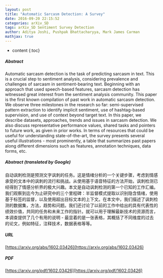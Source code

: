 ```yaml
---
layout: post
title: "Automatic Sarcasm Detection: A Survey"
date: 2016-09-20 22:15:52
categories: arXiv_SD
tags: arXiv_SD Sentiment Survey Detection
author: Aditya Joshi, Pushpak Bhattacharyya, Mark James Carman
mathjax: true
---
```


* content
{:toc}

##### Abstract
Automatic sarcasm detection is the task of predicting sarcasm in text. This is a crucial step to sentiment analysis, considering prevalence and challenges of sarcasm in sentiment-bearing text. Beginning with an approach that used speech-based features, sarcasm detection has witnessed great interest from the sentiment analysis community. This paper is the first known compilation of past work in automatic sarcasm detection. We observe three milestones in the research so far: semi-supervised pattern extraction to identify implicit sentiment, use of hashtag-based supervision, and use of context beyond target text. In this paper, we describe datasets, approaches, trends and issues in sarcasm detection. We also discuss representative performance values, shared tasks and pointers to future work, as given in prior works. In terms of resources that could be useful for understanding state-of-the-art, the survey presents several useful illustrations - most prominently, a table that summarizes past papers along different dimensions such as features, annotation techniques, data forms, etc.

##### Abstract (translated by Google)
自动讽刺检测是预测文字讽刺的任务。这是情绪分析的一个关键步骤，考虑到情感承受的文本中的讽刺的流行和挑战。从使用基于语音特征的方法开始，讽刺检测已经得到了情感分析界的极大兴趣。本文是自动讽刺检测的第一个已知的工作汇编。我们观察到迄今为止研究中的三个里程碑：半监督模式提取以识别隐含情绪，使用基于标签的监督，以及使用超出目标文本的上下文。在本文中，我们描述了讽刺检测的数据集，方法，趋势和问题。我们还讨论了以前的工作中给出的具有代表性的绩效价值，共同的任务和未来工作的指针。就可以用于理解最新技术的资源而言，本调查提供了几个有用的说明 - 最显着的是一张表格，其概括了不同维度的过去的论文，例如特征，注释技术，数据表格等等。

##### URL
[https://arxiv.org/abs/1602.03426](https://arxiv.org/abs/1602.03426)

##### PDF
[https://arxiv.org/pdf/1602.03426](https://arxiv.org/pdf/1602.03426)

